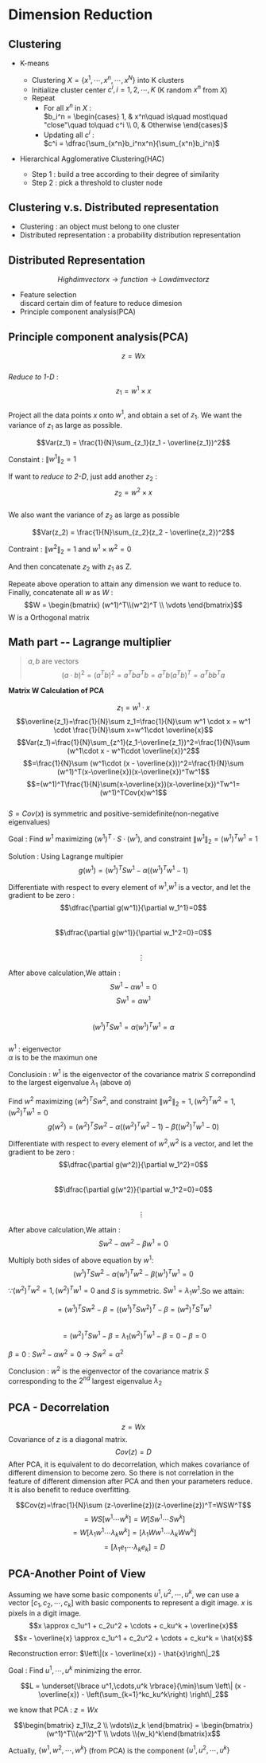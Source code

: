 # Dimension Reduction

## Clustering
- K-means
  - Clustering $X = \lbrace x^1,\cdots,x^n,\cdots,x^N \rbrace$ into K clusters
  - Initialize cluster center $c^i,i=1,2,\cdots,K$ (K random $x^n$ from $X$)
  - Repeat
    - For all $x^n$ in $X$ :   
      $b_i^n = \begin{cases}
        1, & x^n\quad is\quad most\quad "close"\quad to\quad c^i \\
        0, & Otherwise
        \end{cases}$
    - Updating all $c^i$ :  
      $c^i = \dfrac{\sum_{x^n}b_i^nx^n}{\sum_{x^n}b_i^n}$  

- Hierarchical Agglomerative Clustering(HAC)
  - Step 1 : build a tree according to their degree of similarity
  - Step 2 : pick a threshold to cluster node

## Clustering v.s. Distributed representation
- Clustering : an object must belong to one cluster
- Distributed representation : a probability distribution representation

## Distributed Representation
$$Highdimvectorx \rightarrow function \rightarrow Lowdimvectorz$$
- Feature selection  
  discard certain dim of feature to reduce dimesion
- Principle component analysis(PCA)

## Principle component analysis(PCA)
$$z = Wx$$  
*Reduce to 1-D* :  
$$z_1 = w^1 \times x$$  
Project all the data points $x$ onto $w^1$, and obtain a set of $z_1$. We want the variance of $z_1$ as large as possible.

$$Var(z_1) = \frac{1}{N}\sum_{z_1}(z_1 - \overline{z_1})^2$$  
  
Constaint : $\left\|w^1\right\|_2=1$  

If want to *reduce to 2-D*, just add another $z_2$ :
$$z_2 = w^2 \times x$$  
We also want the variance of $z_2$ as large as possible

$$Var(z_2) = \frac{1}{N}\sum_{z_2}(z_2 - \overline{z_2})^2$$  
  
Contraint : $\left\|w^2\right\|_2=1$ and $w^1\times w^2 = 0$  

And then concatenate $z_2$ with $z_1$ as Z.

Repeate above operation to attain any dimension we want to reduce to. Finally, concatenate all $w$ as $W$ : 
$$W = \begin{bmatrix} (w^1)^T\\(w^2)^T \\ \vdots \end{bmatrix}$$
W is a Orthogonal matrix

## Math part -- Lagrange multiplier
> $a,b$ are vectors
> $$(a \cdot b)^2 = (a^Tb)^2=a^Tba^Tb=a^Tb(a^Tb)^T=a^Tbb^Ta$$


**Matrix W Calculation of PCA**

$$z_1 = w^1 \cdot x$$
$$\overline{z_1}=\frac{1}{N}\sum z_1=\frac{1}{N}\sum w^1 \cdot x = w^1 \cdot \frac{1}{N}\sum x=w^1\cdot \overline{x}$$
$$Var(z_1)=\frac{1}{N}\sum_{z^1}(z_1-\overline{z_1})^2=\frac{1}{N}\sum (w^1\cdot x - w^1\cdot \overline{x})^2$$
$$=\frac{1}{N}\sum (w^1\cdot (x - \overline{x}))^2=\frac{1}{N}\sum (w^1)^T(x-\overline{x})(x-\overline{x})^Tw^1$$
$$=(w^1)^T\frac{1}{N}\sum(x-\overline{x})(x-\overline{x})^Tw^1=(w^1)^TCov(x)w^1$$  
$S=Cov(x)$ is symmetric and positive-semidefinite(non-negative eigenvalues) 

Goal : Find $w^1$ maximizing $(w^1)^T\cdot S\cdot (w^1)$, and constraint $\left\|w^1\right\|_2=(w^1)^Tw^1=1$

Solution : Using Lagrange multipier
$$g(w^1)=(w^1)^TSw^1-\alpha((w^1)^Tw^1-1)$$

Differentiate with respect to every element of $w^1$,$w^1$ is a vector, and let the gradient to be zero :  
$$\dfrac{\partial g(w^1)}{\partial w_1^1}=0$$  
$$\dfrac{\partial g(w^1)}{\partial w_1^2=0}=0$$  
$$\qquad \vdots$$  

After above calculation,We attain :  
$$Sw^1-\alpha w^1=0$$ 
$$Sw^1 = \alpha w^1$$  
$$(w^1)^TSw^1 = \alpha(w^1)^Tw^1=\alpha$$  
$w^1$ : eigenvector  
$\alpha$ is to be the maximun one

Conclusioin : $w^1$ is the eigenvector of the covariance matrix $S$ correpondind to the largest eigenvalue $\lambda_1$ (above $\alpha$)

Find $w^2$ maximizing $(w^2)^TSw^2$, and constraint $\left\|w^2\right\|_2 = 1,(w^2)^Tw^2=1 , (w^2)^Tw^1=0$
$$g(w^2)=(w^2)^TSw^2 - \alpha((w^2)^Tw^2-1) - \beta((w^2)^Tw^1 - 0)$$

Differentiate with respect to every element of $w^2$,$w^2$ is a vector, and let the gradient to be zero :  
$$\dfrac{\partial g(w^2)}{\partial w_1^2}=0$$  
$$\dfrac{\partial g(w^2)}{\partial w_1^2=0}=0$$  
$$\qquad \vdots$$

After above calculation,We attain :  
$$Sw^2 - \alpha w^2 - \beta w^1 = 0$$  

Multiply both sides of above equation by $w^1$:  
$$(w^1)^TSw^2 - \alpha(w^1)^Tw^2 - \beta(w^1)^Tw^1 = 0$$  

$\because (w^2)^Tw^2=1 , (w^2)^Tw^1=0$ and $S$ is symmetric. $Sw^1=\lambda_1w^1$.So we attain:

$$=(w^1)^TSw^2 - \beta =((w^1)^TSw^2)^T - \beta = (w^2)^TS^Tw^1$$  
$$=(w^2)^TSw^1 - \beta = \lambda_1(w^2)^Tw^1 - \beta = 0- \beta = 0$$  

$\beta = 0$ : $Sw^2 - \alpha w^2 =0 \rightarrow Sw^2=\alpha^2$

Conclusion : $w^2$ is the eigenvector of the covariance matrix $S$ corresponding to the $2^{nd}$ largest eigenvalue $\lambda_2$

## PCA - Decorrelation
$$z = Wx$$
Covariance of $z$ is a diagonal matrix.
$$Cov(z) = D$$
After PCA, it is equivalent to do decorrelation, which makes covariance of different dimension to become zero. So there is not correlation in the feature of different dimension after PCA and then your parameters reduce. It is also benefit to reduce overfitting.

$$Cov(z)=\frac{1}{N}\sum (z-\overline{z})(z-\overline{z})^T=WSW^T$$
$$=WS[w^1 \cdots w^k] = W[Sw^1 \cdots Sw^k]$$
$$= W[\lambda_1w^1 \cdots \lambda_kw^k] = [\lambda_1Ww^1 \cdots \lambda_kWw^k]$$
$$= [\lambda_1e_1 \cdots \lambda_ke_k] = D$$

## PCA-Another Point of View
Assuming we have some basic components $u^1,u^2,\cdots,u^k$, we can use a vector $[c_1,c_2,\cdots,c_k]$ with basic components to represent a digit image. $x$ is pixels in a digit image.
$$x \approx c_1u^1 + c_2u^2 + \cdots + c_ku^k + \overline{x}$$
$$x - \overline{x} \approx c_1u^1 + c_2u^2 + \cdots + c_ku^k = \hat{x}$$

Reconstruction error: $\left\|(x - \overline{x}) - \hat{x}\right\|_2$ 

Goal : Find $u^1,\cdots,u^k$ minimizing the error.

$$L = \underset{\lbrace u^1,\cdots,u^k \rbrace}{\min}\sum \left\| (x - \overline{x}) - \left(\sum_{k=1}^kc_ku^k\right) \right\|_2$$

we know that PCA : $z = Wx$

$$\begin{bmatrix} z_1\\z_2 \\ \vdots\\z_k \end{bmatrix} = \begin{bmatrix} (w^1)^T\\(w^2)^T \\ \vdots \\(w_k)^k\end{bmatrix}x$$

Actually, $\lbrace w^1,w^2,\cdots,w^k\rbrace$ (from PCA) is the component $\lbrace u^1,u^2,\cdots,u^k\rbrace$